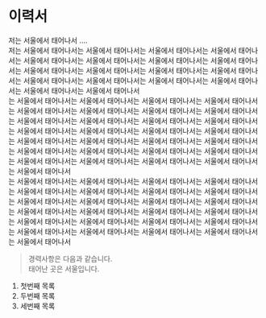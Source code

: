 # 이력서
저는 서울에서 태어나서 ....  
저는 서울에서 태어나서는 서울에서 태어나서는 서울에서 태어나서는 서울에서 태어나서는 서울에서 태어나서는 서울에서 태어나서는 서울에서 태어나서는 서울에서 태어나서는 서울에서 태어나서는 서울에서 태어나서는 서울에서 태어나서는 서울에서 태어나서는 서울에서 태어나서는 서울에서 태어나서는 서울에서 태어나서는 서울에서 태어나서는 서울에서 태어나서는 서울에서 태어나서    
는 서울에서 태어나서는 서울에서 태어나서는 서울에서 태어나서는 서울에서 태어나서는 서울에서 태어나서는 서울에서 태어나서는 서울에서 태어나서는 서울에서 태어나서는 서울에서 태어나서는 서울에서 태어나서는 서울에서 태어나서는 서울에서 태어나서는 서울에서 태어나서는 서울에서   태어나서는 서울에서 태어나서는 서울에서 태어나서는 서울에서 태어나서는 서울에서 태어나서는 서울에서 태어나서는 서울에서 태어나서는 서울에서 태어나서는 서울에서 태어나서는 서울에서 태어나서는 서울에서 태어나서는 서울에서 태어나서는 서울에서 태어나서는 서울에서 태어나서는 서울에서 태어나서는 서울에서 태어나서  
는 서울에서 태어나서는 서울에서 태어나서는 서울에서 태어나서는 서울에서 태어나서는 서울에서 태어나서는 서울에서 태어나서는 서울에서 태어나서는 서울에서 태어나서는 서울에서 태어나서는 서울에서 태어나서는 서울에서 태어나서는 서울에서 태어나서는 서울에서 태어나서는 서울에서 태어나서는 서울에서 태어나서는 서울에서 태어나서는 서울에서 태어나서는 서울에서 태어나서는 서울에서 태어나서는 서울에서 태어나서는 서울에서 태어나서는 서울에서  태어나서는 서울에서 태어나서는 서울에서 태어나서는 서울에서 태어나서  



> 경력사항은 다음과 같습니다.  
태어난 곳은 서울입니다.  

1. 첫번째 목록  
2. 두번째 목록  
3. 세번째 목록  
